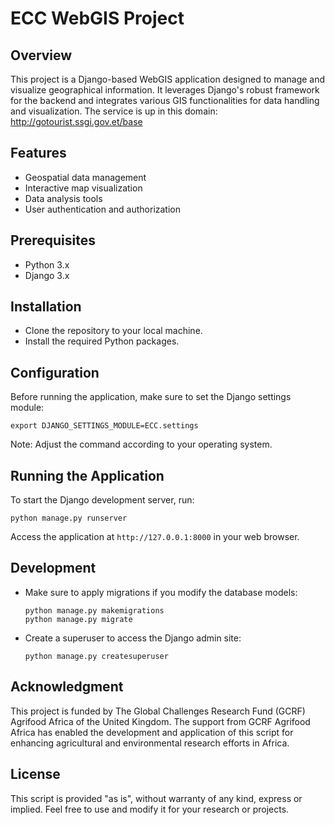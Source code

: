 # ECC WebGIS Project

## Overview
This project is a Django-based WebGIS application designed to manage and visualize geographical information. It leverages Django's robust framework for the backend and integrates various GIS functionalities for data handling and visualization. The service is up in this domain: http://gotourist.ssgi.gov.et/base

## Features
- Geospatial data management
- Interactive map visualization
- Data analysis tools
- User authentication and authorization

## Prerequisites
- Python 3.x
- Django 3.x

## Installation
- Clone the repository to your local machine.
- Install the required Python packages.

## Configuration
Before running the application, make sure to set the Django settings module:
```
export DJANGO_SETTINGS_MODULE=ECC.settings
```
Note: Adjust the command according to your operating system.

## Running the Application
To start the Django development server, run:
```
python manage.py runserver
```
Access the application at `http://127.0.0.1:8000` in your web browser.

## Development
- Make sure to apply migrations if you modify the database models:
  ```
  python manage.py makemigrations
  python manage.py migrate
  ```
- Create a superuser to access the Django admin site:
  ```
  python manage.py createsuperuser
  ```

## Acknowledgment

This project is funded by The Global Challenges Research Fund (GCRF) Agrifood Africa of the United Kingdom. The support from GCRF Agrifood Africa has enabled the development and application of this script for enhancing agricultural and environmental research efforts in Africa.


## License

This script is provided "as is", without warranty of any kind, express or implied. Feel free to use and modify it for your research or projects.